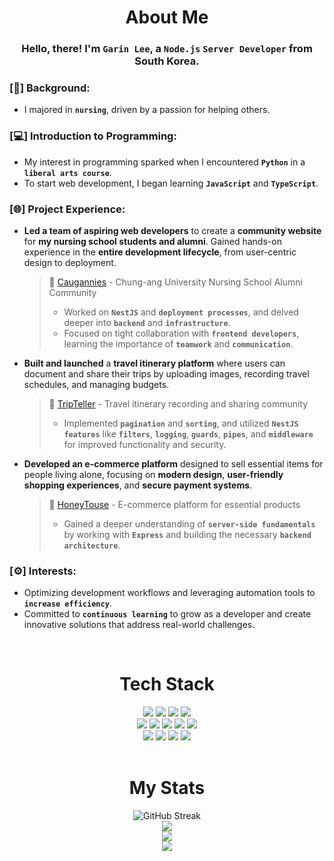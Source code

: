 <div align="center">
  
# About Me

</div>

<div align="center">
  
### Hello, there! I'm `Garin Lee`, a `Node.js` `Server Developer` from South Korea.

</div>

### [💉] Background:
- I majored in <b>`nursing`</b>, driven by a passion for helping others.

### [💻] Introduction to Programming:
- My interest in programming sparked when I encountered <b>`Python`</b> in a <b>`liberal arts course`</b>.
- To start web development, I began learning <b>`JavaScript`</b> and <b>`TypeScript`</b>.

### [🌐] Project Experience:

- **Led a team of aspiring web developers** to create a **community website** for **my nursing school students and alumni**. Gained hands-on experience in the **entire development lifecycle**, from user-centric design to deployment.
  > 🔗 [Caugannies](https://www.caugannies.com/) - Chung-ang University Nursing School Alumni Community <br>
  >
  > - Worked on **`NestJS`** and **`deployment processes`**, and delved deeper into **`backend`** and **`infrastructure`**.
  > - Focused on tight collaboration with **`frontend developers`**, learning the importance of **`teamwork`** and **`communication`**.

- **Built and launched** a **travel itinerary platform** where users can document and share their trips by uploading images, recording travel schedules, and managing budgets.
  > 🔗 [TripTeller](https://www.trip-teller.com/) - Travel itinerary recording and sharing community <br>
  >
  > - Implemented **`pagination`** and **`sorting`**, and utilized **`NestJS features`** like **`filters`**, **`logging`**, **`guards`**, **`pipes`**, and **`middleware`** for improved functionality and security.
- **Developed an e-commerce platform** designed to sell essential items for people living alone, focusing on **modern design**, **user-friendly shopping experiences**, and **secure payment systems**.
  > 🔗 [HoneyTouse](https://www.honeytouse.com/) - E-commerce platform for essential products
  > 
  > - Gained a deeper understanding of **`server-side fundamentals`** by working with **`Express`** and building the necessary **`backend architecture`**.
### [⚙️] Interests:
- Optimizing development workflows and leveraging automation tools to <b>`increase efficiency`</b>.
- Committed to <b>`continuous learning`</b> to grow as a developer and create innovative solutions that address real-world challenges.

<br>

<div align="center">
  
# Tech Stack

</div>

<div align="center">
  <img src="https://img.shields.io/badge/nodedotjs-5FA04E?style=for-the-badge&logo=nodedotjs&logoColor=white">
  <img src="https://img.shields.io/badge/express-000000?style=for-the-badge&logo=express&logoColor=white">
  <img src="https://img.shields.io/badge/nestjs-E0234E?style=for-the-badge&logo=nestjs&logoColor=white">
  <img src="https://img.shields.io/badge/typescript-3178C6?style=for-the-badge&logo=typescript&logoColor=white">
</div>
<div align="center">
  <img src="https://img.shields.io/badge/mysql-4479A1?style=for-the-badge&logo=mysql&logoColor=white">
  <img src="https://img.shields.io/badge/typeorm-FE0803?style=for-the-badge&logo=typeorm&logoColor=white">
  <img src="https://img.shields.io/badge/mongodb-47A248?style=for-the-badge&logo=mongodb&logoColor=white">
  <img src="https://img.shields.io/badge/mongoose-880000?style=for-the-badge&logo=mongoose&logoColor=white">
  <img src="https://img.shields.io/badge/redis-D93B4A?style=for-the-badge&logo=redis&logoColor=white">
</div>
<div align="center">
  <img src="https://img.shields.io/badge/html5-E34F26?style=for-the-badge&logo=html5&logoColor=white">
  <img src="https://img.shields.io/badge/css3-1572B6?style=for-the-badge&logo=css3&logoColor=white">
  <img src="https://img.shields.io/badge/javascript-F7DF1E?style=for-the-badge&logo=javascript&logoColor=white">
  <img src="https://img.shields.io/badge/react-61DAFB?style=for-the-badge&logo=react&logoColor=white">
</div>

<br>
  
<div align="center">
  
# My Stats

</div>

<div align="center">
  <img src="http://github-readme-streak-stats.herokuapp.com?user=devellybutton" alt="GitHub Streak" /><br>
  <img src="https://github-readme-stats.vercel.app/api/top-langs/?username=anuraghazra&layout=donut" /><br>
  <img src="https://github-readme-stats.vercel.app/api?username=devellybutton&hide_rank=true&show_icons=true" /><br>
  <img src="http://mazassumnida.wtf/api/v2/generate_badge?boj=ninano00" /><br>
</div>
